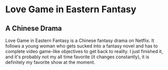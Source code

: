 # Love Game in Eastern Fantasy
## A Chinese Drama
Love Game in Eastern Fantasy is a Chinese fantasy drama on Netflix. It follows a young woman who gets sucked into a fantasy novel and has to complete video game-like objectives to get back to reality. I just finished it, and it's probably not my all time favorite (it changes constantly), it is definitely my favorite show at the moment. 
